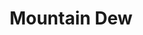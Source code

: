 ---
layout: post
title: Mountain Dew
thumb-jpg: /images/work-dew.jpg
thumb-mp4: /images/work-dew.mp4
year: 2015
agency: Firstborn
role: Lead Front End Engineer
href: http://mountaindew.com
---